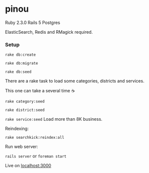 # pinou

Ruby 2.3.0
Rails 5
Postgres

ElasticSearch, Redis and RMagick required.


### Setup

`rake db:create`

`rake db:migrate`

`rake db:seed`

There are a rake task to load some categories, districts and services.

This one can take a several time :coffee:

`rake category:seed` 

`rake district:seed`

`rake service:seed` Load more than 8K business.

Reindexing:

`rake searchkick:reindex:all`

Run web server:

`rails server` or `foreman start`

Live on [localhost:3000](http://localhost:3000)
